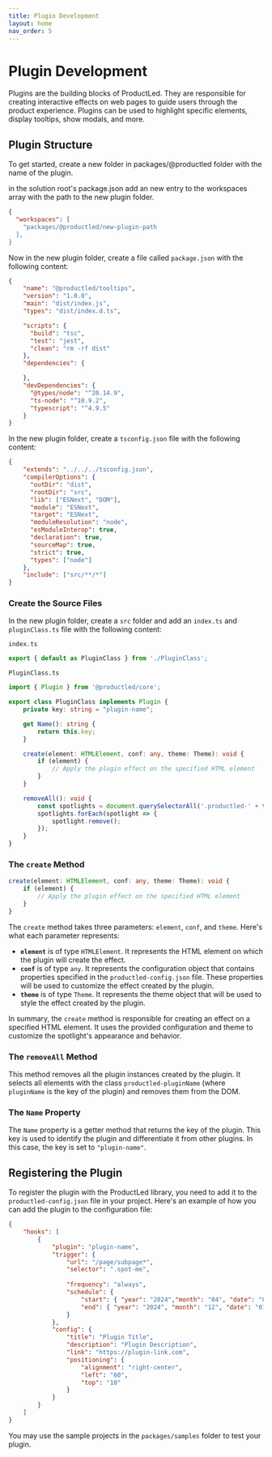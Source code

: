 ```yaml
---
title: Plugin Development
layout: home
nav_order: 5
---
```


# Plugin Development

Plugins are the building blocks of ProductLed. They are responsible for creating interactive effects on web pages to guide users through the product experience. Plugins can be used to highlight specific elements, display tooltips, show modals, and more.

## Plugin Structure

To get started, create a new folder in packages/@productled folder with the name of the plugin.

in the solution root's package.json add an new entry to the workspaces array with the path to the new plugin folder.

```json
{
  "workspaces": [
    "packages/@productled/new-plugin-path
  ],
}
```

Now in the new plugin folder, create a file called `package.json` with the following content:

```json
{
    "name": "@productled/tooltips",
    "version": "1.0.0",
    "main": "dist/index.js",
    "types": "dist/index.d.ts",

    "scripts": {
      "build": "tsc",
      "test": "jest",
      "clean": "rm -rf dist"
    },
    "dependencies": {

    },
    "devDependencies": {
      "@types/node": "^20.14.9",
      "ts-node": "^10.9.2",
      "typescript": "^4.9.5"
    }
}
```

In the new plugin folder, create a `tsconfig.json` file with the following content:

```json
{
    "extends": "../../../tsconfig.json",
    "compilerOptions": {
      "outDir": "dist",
      "rootDir": "src",
      "lib": ["ESNext", "DOM"],
      "module": "ESNext",
      "target": "ESNext",
      "moduleResolution": "node",
      "esModuleInterop": true,
      "declaration": true,
      "sourceMap": true, 
      "strict": true,
      "types": ["node"]
    },
    "include": ["src/**/*"]
}
```

### Create the Source Files

In the new plugin folder, create a `src` folder and add an `index.ts` and `pluginClass.ts` file with the following content:

`index.ts`

```typescript
export { default as PluginClass } from './PluginClass';
```

`PluginClass.ts`

```typescript
import { Plugin } from '@productled/core';

export class PluginClass implements Plugin {
    private key: string = "plugin-name";

    get Name(): string {
        return this.key;
    }

    create(element: HTMLElement, conf: any, theme: Theme): void {
        if (element) {
            // Apply the plugin effect on the specified HTML element
        }
    }

    removeAll(): void {
        const spotlights = document.querySelectorAll('.productled-' + this.key);
        spotlights.forEach(spotlight => {
            spotlight.remove();
        });
    }
}
```

### The `create` Method

```typescript
create(element: HTMLElement, conf: any, theme: Theme): void {
    if (element) {
        // Apply the plugin effect on the specified HTML element
    }
}
```

The `create` method takes three parameters: `element`, `conf`, and `theme`. Here's what each parameter represents:

- **`element`** is of type `HTMLElement`. It represents the HTML element on which the plugin will create the effect.
- **`conf`** is of type `any`. It represents the configuration object that contains properties specified in the `productled-config.json` file. These properties will be used to customize the effect created by the plugin.
- **`theme`** is of type `Theme`. It represents the theme object that will be used to style the effect created by the plugin.

In summary, the `create` method is responsible for creating an effect on a specified HTML element. It uses the provided configuration and theme to customize the spotlight's appearance and behavior.

### The `removeAll` Method

This method removes all the plugin instances created by the plugin. It selects all elements with the class `productled-pluginName` (where `pluginName` is the key of the plugin) and removes them from the DOM.

### The `Name` Property

The `Name` property is a getter method that returns the key of the plugin. This key is used to identify the plugin and differentiate it from other plugins. In this case, the key is set to `"plugin-name"`.

## Registering the Plugin

To register the plugin with the ProductLed library, you need to add it to the `productled-config.json` file in your project. Here's an example of how you can add the plugin to the configuration file:

```json
{
    "hooks": [
        {
            "plugin": "plugin-name",
            "trigger": {
                "url": "/page/subpage*",
                "selector": ".spot-me",
            
                "frequency": "always",
                "schedule": {
                    "start": { "year": "2024","month": "04", "date": "01", "time": "09:00" },
                    "end": { "year": "2024", "month": "12", "date": "01", "time": "09:00" }
                }
            },
            "config": {
                "title": "Plugin Title",
                "description": "Plugin Description",
                "link": "https://plugin-link.com",
                "positioning": {
                    "alignment": "right-center",
                    "left": "60",
                    "top": "10"
                }
            }
        }
    ]
}
```

You may use the sample projects in the `packages/samples` folder to test your plugin.
